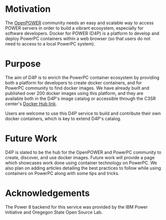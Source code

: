 # Motivation

The [OpenPOWER](https://openpowerfoundation.org/ "OpenPOWER") community needs 
an easy and scalable way to access POWER servers in order
to build a vibrant ecosystem, especially for software developers. 
Docker for POWER (D4P) is a platform to develop
and deploy PowerPC containers within a web browser
(so that users do not need to access to a local PowerPC system).

# Purpose

The aim of D4P is to enrich the PowerPC container ecosystem by providing
both a platform for developers to create docker containers, and for
PowerPC community to find docker images. We have already built and
published over 200 docker images using this platform, and they are 
available both in the D4P's image catalog or accessible through the
C3SR center's [Docker Hub link](https://hub.docker.com/r/c3sr/).  

Users are welcome to use this D4P service to build and contribute their own 
docker containers, which is key to extend D4P's catalog.

# Future Work

D4P is slated to be the hub for the OpenPOWER and PowerPC community to create, discover,
and use docker images.  Future work will provide a page which showcases
work done using container technology on PowerPC. We also plan on adding
articles detailing the best practices to follow while using containers
on PowerPC along with some tips and tricks.

# Acknowledgements

The Power 8 backend for this service was provided by the IBM Power Initiative and Oregegon State Open Source Lab.
